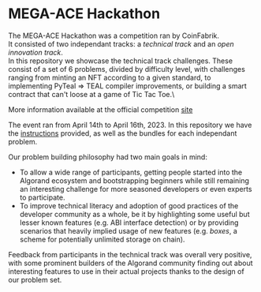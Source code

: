 # MEGA-ACE Hackathon

The MEGA-ACE Hackathon was a competition ran by CoinFabrik.\
It consisted of two independant tracks: a *technical track* and an *open innovation track*.\
In this repository we showcase the technical track challenges. These consist of a set of 6 problems, divided by difficulty level, with challenges ranging from minting an NFT according to a given standard, to implementing PyTeal => TEAL compiler improvements, or building a smart contract that can't loose at a game of Tic Tac Toe.\

More information available at the official competition [site](https://mega-ace.org/hackathon/)

The event ran from April 14th to April 16th, 2023. In this repository we have the [instructions](Instructions.md) provided, as well as the bundles for each independant problem.

Our problem building philosophy had two main goals in mind:
- To allow a wide range of participants, getting people started into the Algorand ecosystem and bootstrapping beginners while still remaining an interesting challenge for more seasoned developers or even experts to participate.
- To improve technical literacy and adoption of good practices of the developer community as a whole, be it by highlighting some useful but lesser known features (e.g. ABI interface detection) or by providing scenarios that heavily implied usage of new features (e.g. _boxes_, a scheme for potentially unlimited storage on chain).

Feedback from participants in the technical track was overall very positive, with some prominent builders of the Algorand community finding out about interesting features to use in their actual projects thanks to the design of our problem set.